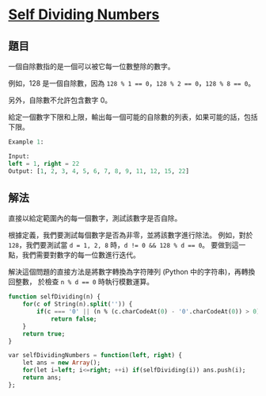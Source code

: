 # [Self Dividing Numbers](https://leetcode.com/problems/self-dividing-numbers/)

## 題目

一個自除數指的是一個可以被它每一位數整除的數字。

例如，128 是一個自除數，因為 `128 % 1 == 0`，`128 % 2 == 0`，`128 % 8 == 0`。

另外，自除數不允許包含數字 0。

給定一個數字下限和上限，輸出每一個可能的自除數的列表，如果可能的話，包括下限。

```sql
Example 1:

Input:
left = 1, right = 22
Output: [1, 2, 3, 4, 5, 6, 7, 8, 9, 11, 12, 15, 22]
```

## 解法

直接以給定範圍內的每一個數字，測試該數字是否自除。

根據定義，我們要測試每個數字是否為非零，並將該數字進行除法。
例如，對於 `128`，我們要測試當 `d = 1, 2, 8` 時，`d != 0 && 128 % d == 0`。
要做到這一點，我們需要對數字的每一位數進行迭代。

解決這個問題的直接方法是將數字轉換為字符陣列 (Python 中的字符串)，再轉換回整數，
於檢查 `n % d == 0` 時執行模數運算。

```sql
function selfDividing(n) {
    for(c of String(n).split('')) {
        if(c === '0' || (n % (c.charCodeAt(0) - '0'.charCodeAt(0)) > 0) )
	        return false;
    }
    return true;
}

var selfDividingNumbers = function(left, right) {
    let ans = new Array();
    for(let i=left; i<=right; ++i) if(selfDividing(i)) ans.push(i);
    return ans;
};
```
